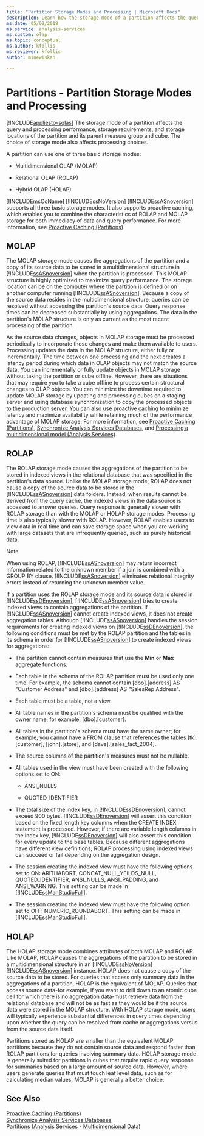```yaml
---
title: "Partition Storage Modes and Processing | Microsoft Docs"
description: Learn how the storage mode of a partition affects the query and processing performance, storage requirements, and storage locations of the partition.
ms.date: 05/02/2018
ms.service: analysis-services
ms.custom: olap
ms.topic: conceptual
ms.author: kfollis
ms.reviewer: kfollis
author: minewiskan

---
```

# Partitions - Partition Storage Modes and Processing
[!INCLUDE[appliesto-sqlas](../includes/appliesto-sqlas.md)]
  The storage mode of a partition affects the query and processing performance, storage requirements, and storage locations of the partition and its parent measure group and cube. The choice of storage mode also affects processing choices.  
  
 A partition can use one of three basic storage modes:  
  
-   Multidimensional OLAP (MOLAP)  
  
-   Relational OLAP (ROLAP)  
  
-   Hybrid OLAP (HOLAP)  
  
 [!INCLUDE[msCoName](../includes/msconame-md.md)] [!INCLUDE[ssNoVersion](../includes/ssnoversion-md.md)] [!INCLUDE[ssASnoversion](../includes/ssasnoversion-md.md)] supports all three basic storage modes. It also supports proactive caching, which enables you to combine the characteristics of ROLAP and MOLAP storage for both immediacy of data and query performance. For more information, see [Proactive Caching &#40;Partitions&#41;](../../analysis-services/multidimensional-models-olap-logical-cube-objects/partitions-proactive-caching.md).  
  
## MOLAP  
 The MOLAP storage mode causes the aggregations of the partition and a copy of its source data to be stored in a multidimensional structure in [!INCLUDE[ssASnoversion](../includes/ssasnoversion-md.md)] when the partition is processed. This MOLAP structure is highly optimized to maximize query performance. The storage location can be on the computer where the partition is defined or on another computer running [!INCLUDE[ssASnoversion](../includes/ssasnoversion-md.md)]. Because a copy of the source data resides in the multidimensional structure, queries can be resolved without accessing the partition's source data. Query response times can be decreased substantially by using aggregations. The data in the partition's MOLAP structure is only as current as the most recent processing of the partition.  
  
 As the source data changes, objects in MOLAP storage must be processed periodically to incorporate those changes and make them available to users. Processing updates the data in the MOLAP structure, either fully or incrementally. The time between one processing and the next creates a latency period during which data in OLAP objects may not match the source data. You can incrementally or fully update objects in MOLAP storage without taking the partition or cube offline. However, there are situations that may require you to take a cube offline to process certain structural changes to OLAP objects. You can minimize the downtime required to update MOLAP storage by updating and processing cubes on a staging server and using database synchronization to copy the processed objects to the production server. You can also use proactive caching to minimize latency and maximize availability while retaining much of the performance advantage of MOLAP storage. For more information, see [Proactive Caching &#40;Partitions&#41;](../../analysis-services/multidimensional-models-olap-logical-cube-objects/partitions-proactive-caching.md), [Synchronize Analysis Services Databases](../../analysis-services/multidimensional-models/synchronize-analysis-services-databases.md), and [Processing a multidimensional model &#40;Analysis Services&#41;](../../analysis-services/multidimensional-models/processing-a-multidimensional-model-analysis-services.md).  
  
## ROLAP  
 The ROLAP storage mode causes the aggregations of the partition to be stored in indexed views in the relational database that was specified in the partition's data source. Unlike the MOLAP storage mode, ROLAP does not cause a copy of the source data to be stored in the [!INCLUDE[ssASnoversion](../includes/ssasnoversion-md.md)] data folders. Instead, when results cannot be derived from the query cache, the indexed views in the data source is accessed to answer queries. Query response is generally slower with ROLAP storage than with the MOLAP or HOLAP storage modes. Processing time is also typically slower with ROLAP. However, ROLAP enables users to view data in real time and can save storage space when you are working with large datasets that are infrequently queried, such as purely historical data.  
  
> [!NOTE]  
>  When using ROLAP, [!INCLUDE[ssASnoversion](../includes/ssasnoversion-md.md)] may return incorrect information related to the unknown member if a join is combined with a GROUP BY clause. [!INCLUDE[ssASnoversion](../includes/ssasnoversion-md.md)] eliminates relational integrity errors instead of returning the unknown member value.  
  
 If a partition uses the ROLAP storage mode and its source data is stored in [!INCLUDE[ssDEnoversion](../includes/ssdenoversion-md.md)], [!INCLUDE[ssASnoversion](../includes/ssasnoversion-md.md)] tries to create indexed views to contain aggregations of the partition. If [!INCLUDE[ssASnoversion](../includes/ssasnoversion-md.md)] cannot create indexed views, it does not create aggregation tables. Although [!INCLUDE[ssASnoversion](../includes/ssasnoversion-md.md)] handles the session requirements for creating indexed views on [!INCLUDE[ssDEnoversion](../includes/ssdenoversion-md.md)], the following conditions must be met by the ROLAP partition and the tables in its schema in order for [!INCLUDE[ssASnoversion](../includes/ssasnoversion-md.md)] to create indexed views for aggregations:  
  
-   The partition cannot contain measures that use the **Min** or **Max** aggregate functions.  
  
-   Each table in the schema of the ROLAP partition must be used only one time. For example, the schema cannot contain [dbo].[address] AS "Customer Address" and [dbo].[address] AS "SalesRep Address".  
  
-   Each table must be a table, not a view.  
  
-   All table names in the partition's schema must be qualified with the owner name, for example, [dbo].[customer].  
  
-   All tables in the partition's schema must have the same owner; for example, you cannot have a FROM clause that references the tables [tk].[customer], [john].[store], and [dave].[sales_fact_2004].  
  
-   The source columns of the partition's measures must not be nullable.  
  
-   All tables used in the view must have been created with the following options set to ON:  
  
    -   ANSI_NULLS  
  
    -   QUOTED_IDENTIFIER  
  
-   The total size of the index key, in [!INCLUDE[ssDEnoversion](../includes/ssdenoversion-md.md)], cannot exceed 900 bytes. [!INCLUDE[ssDEnoversion](../includes/ssdenoversion-md.md)] will assert this condition based on the fixed length key columns when the CREATE INDEX statement is processed. However, if there are variable length columns in the index key, [!INCLUDE[ssDEnoversion](../includes/ssdenoversion-md.md)] will also assert this condition for every update to the base tables. Because different aggregations have different view definitions, ROLAP processing using indexed views can succeed or fail depending on the aggregation design.  
  
-   The session creating the indexed view must have the following options set to ON: ARITHABORT, CONCAT_NULL_YEILDS_NULL, QUOTED_IDENTIFIER, ANSI_NULLS, ANSI_PADDING, and ANSI_WARNING. This setting can be made in [!INCLUDE[ssManStudioFull](../includes/ssmanstudiofull-md.md)].  
  
-   The session creating the indexed view must have the following option set to OFF: NUMERIC_ROUNDABORT. This setting can be made in [!INCLUDE[ssManStudioFull](../includes/ssmanstudiofull-md.md)].  
  
## HOLAP  
 The HOLAP storage mode combines attributes of both MOLAP and ROLAP. Like MOLAP, HOLAP causes the aggregations of the partition to be stored in a multidimensional structure in an [!INCLUDE[ssNoVersion](../includes/ssnoversion-md.md)] [!INCLUDE[ssASnoversion](../includes/ssasnoversion-md.md)] instance. HOLAP does not cause a copy of the source data to be stored. For queries that access only summary data in the aggregations of a partition, HOLAP is the equivalent of MOLAP. Queries that access source data-for example, if you want to drill down to an atomic cube cell for which there is no aggregation data-must retrieve data from the relational database and will not be as fast as they would be if the source data were stored in the MOLAP structure. With HOLAP storage mode, users will typically experience substantial differences in query times depending upon whether the query can be resolved from cache or aggregations versus from the source data itself.  
  
 Partitions stored as HOLAP are smaller than the equivalent MOLAP partitions because they do not contain source data and respond faster than ROLAP partitions for queries involving summary data. HOLAP storage mode is generally suited for partitions in cubes that require rapid query response for summaries based on a large amount of source data. However, where users generate queries that must touch leaf level data, such as for calculating median values, MOLAP is generally a better choice.  
  
## See Also  
 [Proactive Caching &#40;Partitions&#41;](../../analysis-services/multidimensional-models-olap-logical-cube-objects/partitions-proactive-caching.md)   
 [Synchronize Analysis Services Databases](../../analysis-services/multidimensional-models/synchronize-analysis-services-databases.md)   
 [Partitions &#40;Analysis Services - Multidimensional Data&#41;](../../analysis-services/multidimensional-models-olap-logical-cube-objects/partitions-analysis-services-multidimensional-data.md)  
  
  
